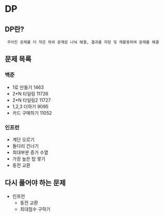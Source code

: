 # DP

## DP란?

``` 주어진 문제를 더 작은 하위 문제로 나눠 해결, 결과를 저장 및 재활용하여 문제를 해결```

## 문제 목록

### 백준

- 1로 만들기 1463
- 2*N 타일링 11726
- 2*N 타일링2 11727
- 1,2,3 더하기 9095
- 카드 구매하기 11052

### 인프런

- 계단 오르기
- 돌다리 건너기
- 최대부분 증가 수열
- 가장 높은 탑 쌓기
- 동전 교환

## 다시 풀어야 하는 문제

- 인프런
    - 동전 교환
    - 최대점수 구하기